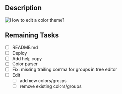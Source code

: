 ## Description

![How to edit a color theme?](assets/opt.gif)

## Remaining Tasks

- [ ] README.md
- [ ] Deploy
- [ ] Add help copy
- [ ] Color parser
- [ ] Fix: missing trailing comma for groups in tree editor
- [ ] Edit
  - [ ] add new colors/groups
  - [ ] remove existing colors/groups

